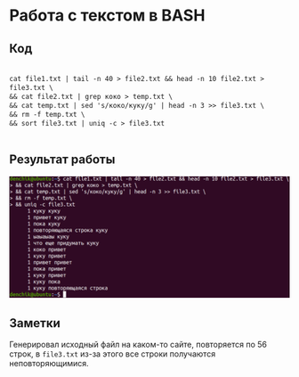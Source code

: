 # Работа с текстом в BASH
## Код
<pre>
<code>
cat file1.txt | tail -n 40 > file2.txt && head -n 10 file2.txt > file3.txt \ 
&& cat file2.txt | grep коко > temp.txt \
&& cat temp.txt | sed 's/коко/куку/g' | head -n 3 >> file3.txt \
&& rm -f temp.txt \
&& sort file3.txt | uniq -c > file3.txt
</code>
</pre>
## Результат работы
<img src="result.png"></img>
## Заметки
Генерировал исходный файл на каком-то сайте, повторяется по 56 строк, в `file3.txt` из-за этого все строки получаются неповторяющимися.
